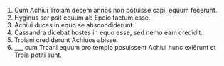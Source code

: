 1. Cum Achīuī Troiam decem annōs non potuisse capi, equum fecerunt.
2. Hyginus scripsit equum ab Epeio factum esse.
3. Achiui duces in equo se abscondiderunt.
4. Cassandra dicebat hostes in equo esse, sed nemo eam credidit.
5. Troiani crediderunt Achiuos abisse.
6. ___ cum Troani equum pro templo posuissent Achiui hunc exiērunt et Troia potiti sunt.
